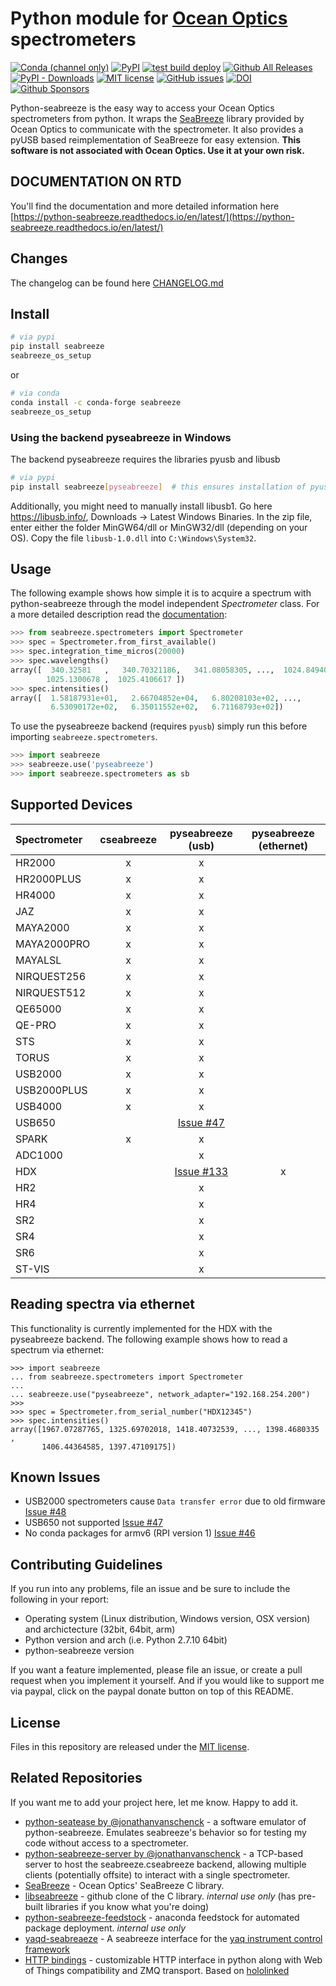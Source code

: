 # Python module for [Ocean Optics](http://www.oceanoptics.com/) spectrometers

[![Conda (channel only)](https://img.shields.io/conda/vn/conda-forge/seabreeze?label=conda)](https://anaconda.org/conda-forge/seabreeze)
[![PyPI](https://img.shields.io/pypi/v/seabreeze)](https://pypi.org/project/seabreeze/)
[![test build deploy](https://github.com/ap--/python-seabreeze/actions/workflows/run_test_build_deploy.yaml/badge.svg)](https://github.com/ap--/python-seabreeze/actions/workflows/run_test_build_deploy.yaml)
[![Github All Releases](https://img.shields.io/github/downloads/ap--/python-seabreeze/total.svg?label=github)](https://github.com/ap--/python-seabreeze/releases)
[![PyPI - Downloads](https://img.shields.io/pypi/dm/seabreeze?label=pypi)](https://pypi.org/project/seabreeze/)
[![MIT license](http://img.shields.io/badge/license-MIT-yellowgreen.svg)](http://opensource.org/licenses/MIT)
[![GitHub issues](https://img.shields.io/github/issues/ap--/python-seabreeze.svg)](https://github.com/ap--/python-seabreeze/issues)
[![DOI](https://zenodo.org/badge/25327268.svg)](https://zenodo.org/badge/latestdoi/25327268)
[![Github Sponsors](https://img.shields.io/badge/github-sponsors-blue)](https://github.com/sponsors/ap--)

Python-seabreeze is the easy way to access your Ocean Optics spectrometers from
python. It wraps the [SeaBreeze](http://oceanoptics.com/product/seabreeze/)
library provided by Ocean Optics to communicate with the spectrometer. It also
provides a pyUSB based reimplementation of SeaBreeze for easy extension.
**This software is not associated with Ocean Optics. Use it at your own risk.**

## DOCUMENTATION ON RTD

You'll find the documentation and more detailed information here
[https://python-seabreeze.readthedocs.io/en/latest/](https://python-seabreeze.readthedocs.io/en/latest/)

## Changes

The changelog can be found here [CHANGELOG.md](https://github.com/ap--/python-seabreeze/blob/master/CHANGELOG.md)

## Install

```bash
# via pypi
pip install seabreeze
seabreeze_os_setup
```

or

```bash
# via conda
conda install -c conda-forge seabreeze
seabreeze_os_setup
```

### Using the backend pyseabreeze in Windows

The backend pyseabreeze requires the libraries pyusb and libusb
```bash
# via pypi
pip install seabreeze[pyseabreeze]  # this ensures installation of pyusb
```
Additionally, you might need to manually install libusb1. Go here https://libusb.info/, Downloads -> Latest Windows Binaries. In the zip file, enter either the folder MinGW64/dll or MinGW32/dll (depending on your OS). Copy the file `libusb-1.0.dll` into `C:\Windows\System32`.


## Usage

The following example shows how simple it is to acquire a spectrum with
python-seabreeze through the model independent _Spectrometer_ class. For a more
detailed description read the [documentation](https://python-seabreeze.readthedocs.io/en/latest/):

```python
>>> from seabreeze.spectrometers import Spectrometer
>>> spec = Spectrometer.from_first_available()
>>> spec.integration_time_micros(20000)
>>> spec.wavelengths()
array([  340.32581   ,   340.70321186,   341.08058305, ...,  1024.84940994,
        1025.1300678 ,  1025.4106617 ])
>>> spec.intensities()
array([  1.58187931e+01,   2.66704852e+04,   6.80208103e+02, ...,
         6.53090172e+02,   6.35011552e+02,   6.71168793e+02])
```

To use the pyseabreeze backend (requires `pyusb`) simply run this before importing `seabreeze.spectrometers`.

```python
>>> import seabreeze
>>> seabreeze.use('pyseabreeze')
>>> import seabreeze.spectrometers as sb
```

## Supported Devices

| Spectrometer | cseabreeze |   pyseabreeze (usb)    | pyseabreeze (ethernet) |
|:-------------|:----------:|:----------------------:|:----------------------:|
| HR2000       |     x      |             x          |                        |
| HR2000PLUS   |     x      |             x          |                        |
| HR4000       |     x      |             x          |                        |
| JAZ          |     x      |             x          |                        |
| MAYA2000     |     x      |             x          |                        |
| MAYA2000PRO  |     x      |             x          |                        |
| MAYALSL      |     x      |             x          |                        |
| NIRQUEST256  |     x      |             x          |                        |
| NIRQUEST512  |     x      |             x          |                        |
| QE65000      |     x      |             x          |                        |
| QE-PRO       |     x      |             x          |                        |
| STS          |     x      |             x          |                        |
| TORUS        |     x      |             x          |                        |
| USB2000      |     x      |             x          |                        |
| USB2000PLUS  |     x      |             x          |                        |
| USB4000      |     x      |             x          |                        |
| USB650       |            |  [Issue #47][issue47]  |                        |
| SPARK        |     x      |             x          |                        |
| ADC1000      |            |             x          |                        |
| HDX          |            | [Issue #133][issue133] |           x            |
| HR2          |            |             x          |                        |
| HR4          |            |             x          |                        |
| SR2          |            |             x          |                        |
| SR4          |            |             x          |                        |
| SR6          |            |             x          |                        |
| ST-VIS       |            |             x          |                        |

[issue47]: https://github.com/ap--/python-seabreeze/issues/47
[issue133]: https://github.com/ap--/python-seabreeze/issues/133

## Reading spectra via ethernet

This functionality is currently implemented for the HDX with the pyseabreeze backend.
The following example shows how to read a spectrum via ethernet:

```pycon
>>> import seabreeze
... from seabreeze.spectrometers import Spectrometer
...
... seabreeze.use("pyseabreeze", network_adapter="192.168.254.200")
>>>
>>> spec = Spectrometer.from_serial_number("HDX12345")
>>> spec.intensities()
array([1967.07287765, 1325.69702018, 1418.40732539, ..., 1398.4680335 ,
       1406.44364585, 1397.47109175])
```

## Known Issues

- USB2000 spectrometers cause `Data transfer error` due to old firmware [Issue #48](https://github.com/ap--/python-seabreeze/issues/48)
- USB650 not supported [Issue #47](https://github.com/ap--/python-seabreeze/issues/47)
- No conda packages for armv6 (RPI version 1) [Issue #46](https://github.com/ap--/python-seabreeze/issues/46)

## Contributing Guidelines

If you run into any problems, file an issue and be sure to include the
following in your report:

- Operating system (Linux distribution, Windows version, OSX version) and
  archictecture (32bit, 64bit, arm)
- Python version and arch (i.e. Python 2.7.10 64bit)
- python-seabreeze version

If you want a feature implemented, please file an issue, or create a pull
request when you implement it yourself. And if you would like to support me via
paypal, click on the paypal donate button on top of this README.


## License

Files in this repository are released under the [MIT license](LICENSE.md).


## Related Repositories

If you want me to add your project here, let me know. Happy to add it.

- [python-seatease by @jonathanvanschenck](https://github.com/jonathanvanschenck/python-seatease) - a software emulator of python-seabreeze. Emulates seabreeze's behavior so for testing my code without access to a spectrometer.
- [python-seabreeze-server by @jonathanvanschenck](https://github.com/jonathanvanschenck/python-seabreeze-server) - a TCP-based server to host the seabreeze.cseabreeze backend, allowing multiple clients (potentially offsite) to interact with a single spectrometer.
- [SeaBreeze](https://sourceforge.net/projects/seabreeze/) - Ocean Optics' SeaBreeze C library.
- [libseabreeze](https://github.com/ap--/libseabreeze) - github clone of the C library. _internal use only_ (has pre-built libraries if you know what you're doing)
- [python-seabreeze-feedstock](https://github.com/ap--/python-seabreeze) - anaconda feedstock for automated package deployment. _internal use only_
- [yaqd-seabreaeze](https://gitlab.com/yaq/yaqd-seabreeze) - A seabreeze interface for the [yaq instrument control framework](https://yaq.fyi)
- [HTTP bindings](https://gitlab.com/hololinked-examples/oceanoptics-spectrometer) - customizable HTTP interface in python along with Web of Things compatibility and ZMQ transport. Based on [hololinked](https://github.com/VigneshVSV/hololinked)
